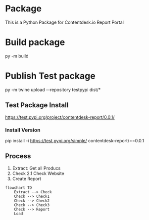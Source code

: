 # Package
This is a Python Package for Contentdesk.io Report Portal


# Build package

py -m build

# Publish Test package

py -m twine upload --repository testpypi dist/*

## Test Package Install

https://test.pypi.org/project/contentdesk-report/0.0.1/

### Install Version
pip install -i https://test.pypi.org/simple/ contentdesk-report/==0.0.1


## Process

1. Extract: Get all Producs
2. Check
    2.1 Check Website
3. Create Report

```mermaid
flowchart TD
    Extract --> Check
    Check --> Check1
    Check --> Check2
    Check --> Check3
    Check --> Report
    Load
```